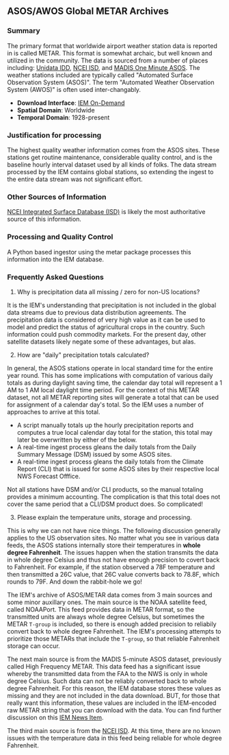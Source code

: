 ## <a name="metar"></a>ASOS/AWOS Global METAR Archives

### Summary

The primary format that worldwide airport weather station data is reported in is called METAR. This format is somewhat archaic, but well known and utilized in the community.   The data is sourced from a number of places including: [Unidata IDD](https://www.unidata.ucar.edu/projects/#idd), [NCEI ISD](https://www.ncdc.noaa.gov/isd), and [MADIS One Minute ASOS](https://madis.ncep.noaa.gov/madis_OMO.shtml). The weather stations included are typically called "Automated Surface Observation System (ASOS)".  The term "Automated Weather Observation System (AWOS)" is often used inter-changably.

* __Download Interface__: [IEM On-Demand](https://mesonet.agron.iastate.edu/request/download.phtml)
* __Spatial Domain__: Worldwide
* __Temporal Domain__: 1928-present

### Justification for processing

The highest quality weather information comes from the ASOS sites.  These stations get routine maintenance, considerable quality control, and is the baseline hourly interval dataset used by all kinds of folks.  The data stream processed by the IEM contains global stations, so extending the ingest to the entire data stream was not significant effort.

### Other Sources of Information

[NCEI Integrated Surface Database (ISD)](https://www.ncdc.noaa.gov/isd) is likely the most authoritative source of this information.

### Processing and Quality Control

A Python based ingestor using the metar package processes this information into the IEM database.

### <a name="faq"></a> Frequently Asked Questions

1. Why is precipitation data all missing / zero for non-US locations?

It is the IEM's understanding that precipitation is not included in the global data streams due to previous data distribution agreements.  The precipitation data is considered of very high value as it can be used to model and predict the status of agricultural crops in the country.  Such information could push commodity markets.  For the present day, other satellite datasets likely negate some of these advantages, but alas.

2. How are "daily" precipitation totals calculated?

In general, the ASOS stations operate in local standard time for the entire year round. This has some implications with computation of various daily totals as during daylight saving time, the calendar day total will represent a 1 AM to 1 AM local daylight time period.  For the context of this METAR dataset, not all METAR reporting sites will generate a total that can be used for assignment of a calendar day's total.  So the IEM uses a number of approaches to arrive at this total.

* A script manually totals up the hourly precipitation reports and computes a true local calendar day total for the station, this total may later be overwritten by either of the below.
* A real-time ingest process gleans the daily totals from the Daily Summary Message (DSM) issued by some ASOS sites.
* A real-time ingest process gleans the daily totals from the Climate Report (CLI) that is issued for some ASOS sites by their respective local NWS Forecast Offfice.

Not all stations have DSM and/or CLI products, so the manual totaling provides a minimum accounting.  The complication is that this total does not cover the same period that a CLI/DSM product does.  So complicated!

3. Please explain the temperature units, storage and processing.

This is why we can not have nice things.  The following discussion generally applies to the US observation sites.  No matter what you see in various data feeds, the ASOS stations internally store their temperatures in **whole degree Fahrenheit**. The issues happen when the station transmits the data in whole degree Celsius and thus not have enough precision to covert back to Fahrenheit.  For example, if the station observed a 78F temperature and then transmitted a 26C value, that 26C value converts back to 78.8F, which rounds to 79F.  And down the rabbit-hole we go!

The IEM's archive of ASOS/METAR data comes from 3 main sources and some minor auxillary ones.  The main source is the NOAA satellite feed, called NOAAPort.  This feed provides data in METAR format, so the transmitted units are always whole degree Celsius, but sometimes the METAR `T-group` is included, so there is enough added precision to reliabily convert back to whole degree Fahrenheit.  The IEM's processing attempts to prioritize those METARs that include the `T-group`, so that reliable Fahrenheit storage can occur.

The next main source is from the MADIS 5-minute ASOS dataset, previously called High Frequency METAR.  This data feed has a significant issue whereby the transmitted data from the FAA to the NWS is only in whole degree Celsius.  Such data can not be reliably converted back to whole degree Fahrenheit.  For this reason, the IEM database stores these values as missing and they are not included in the data download.  BUT, for those that really want this information, these values are included in the IEM-encoded raw METAR string that you can download with the data.  You can find further discussion on this [IEM News Item](https://mesonet.agron.iastate.edu/onsite/news.phtml?id=1290).

The third main source is from the [NCEI ISD](https://www.ncdc.noaa.gov/isd).  At this time, there are no known issues with the temperature data in this feed being reliable for whole degree Fahrenheit.
